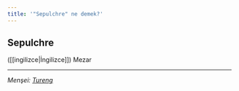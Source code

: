 ```yaml
---
title: '"Sepulchre" ne demek?'
---
```


## Sepulchre
([[ingilizce|İngilizce]]) Mezar

---
*Menşei: [Tureng](https://tureng.com/de/turkisch-englisch/sepulchre)*